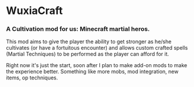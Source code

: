 # WuxiaCraft

### A Cultivation mod for us: Minecraft martial heros.

This mod aims to give the player the ability to get stronger as he/she cultivates (or have a fortuitous encounter) and allows custom crafted spells (Martial Techniques) to be performed as the player can afford for it.


Right now it's just the start, soon after I plan to make add-on mods to make the experience better. Something like more mobs, mod integration, new items, op techniques.
